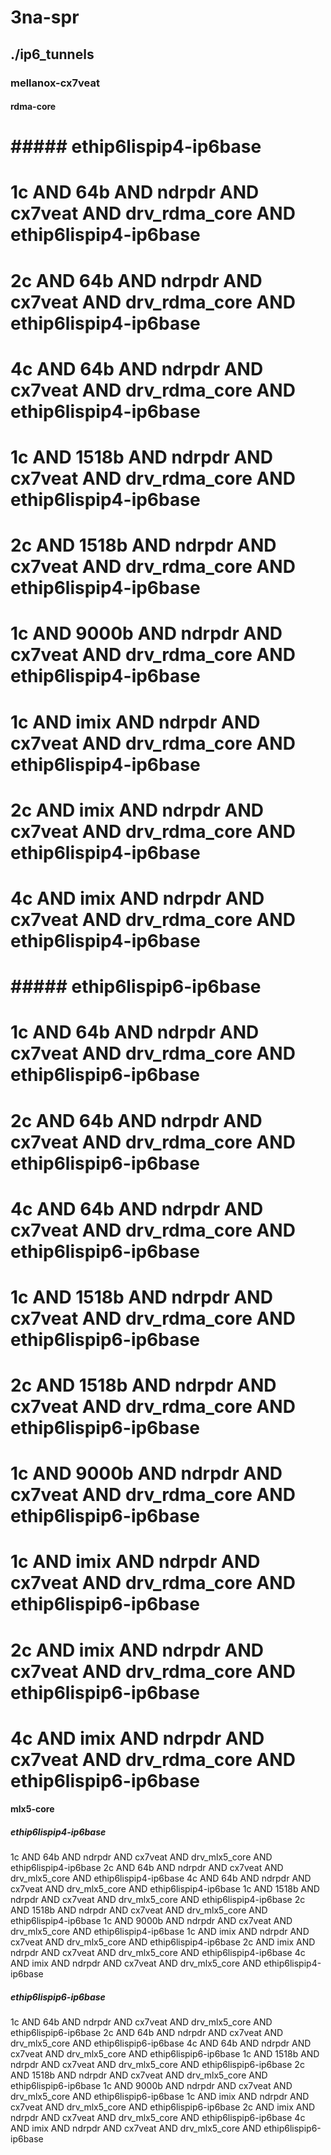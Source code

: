 # 3na-spr
## ./ip6_tunnels
### mellanox-cx7veat
#### rdma-core
# ##### ethip6lispip4-ip6base
# 1c AND 64b AND ndrpdr AND cx7veat AND drv_rdma_core AND ethip6lispip4-ip6base
# 2c AND 64b AND ndrpdr AND cx7veat AND drv_rdma_core AND ethip6lispip4-ip6base
# 4c AND 64b AND ndrpdr AND cx7veat AND drv_rdma_core AND ethip6lispip4-ip6base
# 1c AND 1518b AND ndrpdr AND cx7veat AND drv_rdma_core AND ethip6lispip4-ip6base
# 2c AND 1518b AND ndrpdr AND cx7veat AND drv_rdma_core AND ethip6lispip4-ip6base
# 1c AND 9000b AND ndrpdr AND cx7veat AND drv_rdma_core AND ethip6lispip4-ip6base
# 1c AND imix AND ndrpdr AND cx7veat AND drv_rdma_core AND ethip6lispip4-ip6base
# 2c AND imix AND ndrpdr AND cx7veat AND drv_rdma_core AND ethip6lispip4-ip6base
# 4c AND imix AND ndrpdr AND cx7veat AND drv_rdma_core AND ethip6lispip4-ip6base
# ##### ethip6lispip6-ip6base
# 1c AND 64b AND ndrpdr AND cx7veat AND drv_rdma_core AND ethip6lispip6-ip6base
# 2c AND 64b AND ndrpdr AND cx7veat AND drv_rdma_core AND ethip6lispip6-ip6base
# 4c AND 64b AND ndrpdr AND cx7veat AND drv_rdma_core AND ethip6lispip6-ip6base
# 1c AND 1518b AND ndrpdr AND cx7veat AND drv_rdma_core AND ethip6lispip6-ip6base
# 2c AND 1518b AND ndrpdr AND cx7veat AND drv_rdma_core AND ethip6lispip6-ip6base
# 1c AND 9000b AND ndrpdr AND cx7veat AND drv_rdma_core AND ethip6lispip6-ip6base
# 1c AND imix AND ndrpdr AND cx7veat AND drv_rdma_core AND ethip6lispip6-ip6base
# 2c AND imix AND ndrpdr AND cx7veat AND drv_rdma_core AND ethip6lispip6-ip6base
# 4c AND imix AND ndrpdr AND cx7veat AND drv_rdma_core AND ethip6lispip6-ip6base
#### mlx5-core
##### ethip6lispip4-ip6base
1c AND 64b AND ndrpdr AND cx7veat AND drv_mlx5_core AND ethip6lispip4-ip6base
2c AND 64b AND ndrpdr AND cx7veat AND drv_mlx5_core AND ethip6lispip4-ip6base
4c AND 64b AND ndrpdr AND cx7veat AND drv_mlx5_core AND ethip6lispip4-ip6base
1c AND 1518b AND ndrpdr AND cx7veat AND drv_mlx5_core AND ethip6lispip4-ip6base
2c AND 1518b AND ndrpdr AND cx7veat AND drv_mlx5_core AND ethip6lispip4-ip6base
1c AND 9000b AND ndrpdr AND cx7veat AND drv_mlx5_core AND ethip6lispip4-ip6base
1c AND imix AND ndrpdr AND cx7veat AND drv_mlx5_core AND ethip6lispip4-ip6base
2c AND imix AND ndrpdr AND cx7veat AND drv_mlx5_core AND ethip6lispip4-ip6base
4c AND imix AND ndrpdr AND cx7veat AND drv_mlx5_core AND ethip6lispip4-ip6base
##### ethip6lispip6-ip6base
1c AND 64b AND ndrpdr AND cx7veat AND drv_mlx5_core AND ethip6lispip6-ip6base
2c AND 64b AND ndrpdr AND cx7veat AND drv_mlx5_core AND ethip6lispip6-ip6base
4c AND 64b AND ndrpdr AND cx7veat AND drv_mlx5_core AND ethip6lispip6-ip6base
1c AND 1518b AND ndrpdr AND cx7veat AND drv_mlx5_core AND ethip6lispip6-ip6base
2c AND 1518b AND ndrpdr AND cx7veat AND drv_mlx5_core AND ethip6lispip6-ip6base
1c AND 9000b AND ndrpdr AND cx7veat AND drv_mlx5_core AND ethip6lispip6-ip6base
1c AND imix AND ndrpdr AND cx7veat AND drv_mlx5_core AND ethip6lispip6-ip6base
2c AND imix AND ndrpdr AND cx7veat AND drv_mlx5_core AND ethip6lispip6-ip6base
4c AND imix AND ndrpdr AND cx7veat AND drv_mlx5_core AND ethip6lispip6-ip6base
